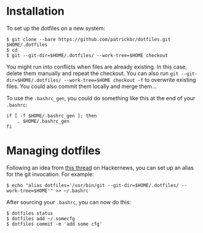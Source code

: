 # Installation
To set up the dotfiles on a new system:

    $ git clone --bare https://github.com/patrickbr/dotfiles.git $HOME/.dotfiles
    $ cd
    $ git --git-dir=$HOME/.dotfiles/ --work-tree=$HOME checkout

You might run into conflicts when files are already existing. In this case, delete them manually and repeat the checkout. You can also run `git --git-dir=$HOME/.dotfiles/ --work-tree=$HOME checkout -f` to overwrite existing files. You could also commit them locally and merge them...

To use the `.bashrc_gen`, you could do something like this at the end of your `.bashrc`:

```
if [ -f $HOME/.bashrc_gen ]; then
    . $HOME/.bashrc_gen
fi
```

# Managing dotfiles

Following an idea from [this thread](https://news.ycombinator.com/item?id=11070797) on Hackernews, you can set up an alias for the git invocation. For example:

    $ echo "alias dotfiles='/usr/bin/git --git-dir=$HOME/.dotfiles/ --work-tree=$HOME'" >> ~/.bashrc

After sourcing your `.bashrc`, you can now do this:

    $ dotfiles status
    $ dotfiles add ~/.somecfg
    $ dotfiles commit -m 'add some cfg'
